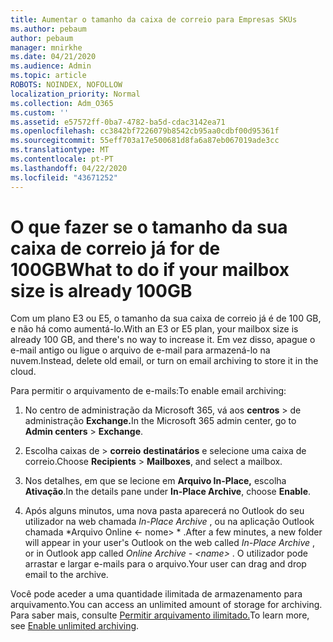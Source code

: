 ```yaml
---
title: Aumentar o tamanho da caixa de correio para Empresas SKUs
ms.author: pebaum
author: pebaum
manager: mnirkhe
ms.date: 04/21/2020
ms.audience: Admin
ms.topic: article
ROBOTS: NOINDEX, NOFOLLOW
localization_priority: Normal
ms.collection: Adm_O365
ms.custom: ''
ms.assetid: e57572ff-0ba7-4782-ba5d-cdac3142ea71
ms.openlocfilehash: cc3842bf7226079b8542cb95aa0cdbf00d95361f
ms.sourcegitcommit: 55eff703a17e500681d8fa6a87eb067019ade3cc
ms.translationtype: MT
ms.contentlocale: pt-PT
ms.lasthandoff: 04/22/2020
ms.locfileid: "43671252"
---
```

# <a name="what-to-do-if-your-mailbox-size-is-already-100gb"></a><span data-ttu-id="a52b2-102">O que fazer se o tamanho da sua caixa de correio já for de 100GB</span><span class="sxs-lookup"><span data-stu-id="a52b2-102">What to do if your mailbox size is already 100GB</span></span>

<span data-ttu-id="a52b2-103">Com um plano E3 ou E5, o tamanho da sua caixa de correio já é de 100 GB, e não há como aumentá-lo.</span><span class="sxs-lookup"><span data-stu-id="a52b2-103">With an E3 or E5 plan, your mailbox size is already 100 GB, and there's no way to increase it.</span></span> <span data-ttu-id="a52b2-104">Em vez disso, apague o e-mail antigo ou ligue o arquivo de e-mail para armazená-lo na nuvem.</span><span class="sxs-lookup"><span data-stu-id="a52b2-104">Instead, delete old email, or turn on email archiving to store it in the cloud.</span></span> 
  
<span data-ttu-id="a52b2-105">Para permitir o arquivamento de e-mails:</span><span class="sxs-lookup"><span data-stu-id="a52b2-105">To enable email archiving:</span></span>
  
1. <span data-ttu-id="a52b2-106">No centro de administração da Microsoft 365, vá aos **centros** \> de administração **Exchange.**</span><span class="sxs-lookup"><span data-stu-id="a52b2-106">In the Microsoft 365 admin center, go to **Admin centers** \> **Exchange**.</span></span> 
    
2. <span data-ttu-id="a52b2-107">Escolha caixas de \> **correio** **destinatários** e selecione uma caixa de correio.</span><span class="sxs-lookup"><span data-stu-id="a52b2-107">Choose **Recipients** \> **Mailboxes**, and select a mailbox.</span></span> 
    
3. <span data-ttu-id="a52b2-108">Nos detalhes, em que se lecione em **Arquivo In-Place,** escolha **Ativação**.</span><span class="sxs-lookup"><span data-stu-id="a52b2-108">In the details pane under **In-Place Archive**, choose **Enable**.</span></span> 
    
4. <span data-ttu-id="a52b2-109">Após alguns minutos, uma nova pasta aparecerá no Outlook do seu utilizador na web chamada *In-Place Archive* , ou na aplicação Outlook chamada \*Arquivo Online \<- nome\> \* .</span><span class="sxs-lookup"><span data-stu-id="a52b2-109">After a few minutes, a new folder will appear in your user's Outlook on the web called  *In-Place Archive*  , or in Outlook app called  *Online Archive - \<name\>*  .</span></span> <span data-ttu-id="a52b2-110">O utilizador pode arrastar e largar e-mails para o arquivo.</span><span class="sxs-lookup"><span data-stu-id="a52b2-110">Your user can drag and drop email to the archive.</span></span> 
    
<span data-ttu-id="a52b2-111">Você pode aceder a uma quantidade ilimitada de armazenamento para arquivamento.</span><span class="sxs-lookup"><span data-stu-id="a52b2-111">You can access an unlimited amount of storage for archiving.</span></span> <span data-ttu-id="a52b2-112">Para saber mais, consulte [Permitir arquivamento ilimitado.](https://docs.microsoft.com/office365/securitycompliance/enable-unlimited-archiving)</span><span class="sxs-lookup"><span data-stu-id="a52b2-112">To learn more, see [Enable unlimited archiving](https://docs.microsoft.com/office365/securitycompliance/enable-unlimited-archiving).</span></span>
  

